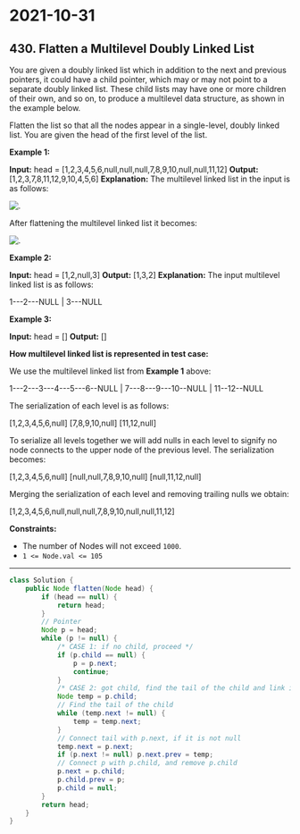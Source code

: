 # 2021-10-31

## 430. Flatten a Multilevel Doubly Linked List

You are given a doubly linked list which in addition to the next and previous pointers, it could have a child pointer, which may or may not point to a separate doubly linked list. These child lists may have one or more children of their own, and so on, to produce a multilevel data structure, as shown in the example below.

Flatten the list so that all the nodes appear in a single-level, doubly linked list. You are given the head of the first level of the list.

**Example 1:**

**Input:** head = \[1,2,3,4,5,6,null,null,null,7,8,9,10,null,null,11,12\]
**Output:** \[1,2,3,7,8,11,12,9,10,4,5,6\]
**Explanation:**
The multilevel linked list in the input is as follows:

![.](https://assets.leetcode.com/uploads/2018/10/12/multilevellinkedlist.png)

After flattening the multilevel linked list it becomes:

![.](https://assets.leetcode.com/uploads/2018/10/12/multilevellinkedlistflattened.png)

**Example 2:**

**Input:** head = \[1,2,null,3\]
**Output:** \[1,3,2\]
**Explanation:** The input multilevel linked list is as follows:

1---2---NULL
|
3---NULL

**Example 3:**

**Input:** head = \[\]
**Output:** \[\]

**How multilevel linked list is represented in test case:**

We use the multilevel linked list from **Example 1** above:

1---2---3---4---5---6--NULL
|
7---8---9---10--NULL
|
11--12--NULL

The serialization of each level is as follows:

\[1,2,3,4,5,6,null\]
\[7,8,9,10,null\]
\[11,12,null\]

To serialize all levels together we will add nulls in each level to signify no node connects to the upper node of the previous level. The serialization becomes:

\[1,2,3,4,5,6,null\]
\[null,null,7,8,9,10,null\]
\[null,11,12,null\]

Merging the serialization of each level and removing trailing nulls we obtain:

\[1,2,3,4,5,6,null,null,null,7,8,9,10,null,null,11,12\]

**Constraints:**

- The number of Nodes will not exceed `1000`.
- `1 <= Node.val <= 105`

---

```java
class Solution {
    public Node flatten(Node head) {
        if (head == null) {
            return head;
        }
        // Pointer
        Node p = head;
        while (p != null) {
            /* CASE 1: if no child, proceed */
            if (p.child == null) {
                p = p.next;
                continue;
            }
            /* CASE 2: got child, find the tail of the child and link it to p.next */
            Node temp = p.child;
            // Find the tail of the child
            while (temp.next != null) {
                temp = temp.next;
            }
            // Connect tail with p.next, if it is not null
            temp.next = p.next;
            if (p.next != null) p.next.prev = temp;
            // Connect p with p.child, and remove p.child
            p.next = p.child;
            p.child.prev = p;
            p.child = null;
        }
        return head;
    }
}
```
